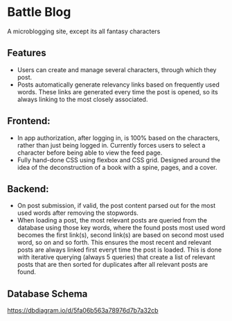 # Battle Blog
A microblogging site, except its all fantasy characters

## Features
- Users can create and manage several characters, through which they post.
- Posts automatically generate relevancy links based on frequently used words. These links are generated
  every time the post is opened, so its always linking to the most closely associated.

## Frontend:
- In app authorization, after logging in, is 100% based on the characters, rather than just being logged in. Currently forces users to select a character before being able to view the feed page.
- Fully hand-done CSS using flexbox and CSS grid. Designed around the idea of the deconstruction of a book with a spine, pages, and a cover.

## Backend:
- On post submission, if valid, the post content parsed out for the most used words after removing the stopwords.
- When loading a post, the most relevant posts are queried from the database using those key words, where the found posts most used word becomes the first link(s), second link(s) are based on second most used word, so on and so forth. This ensures the most recent and relevant posts are always linked first everyt time the post is loaded. This is done with iterative querying (always 5 queries) that create a list of relevant posts that are then sorted for duplicates after all relevant posts are found.

 ## Database Schema
 https://dbdiagram.io/d/5fa06b563a78976d7b7a32cb
